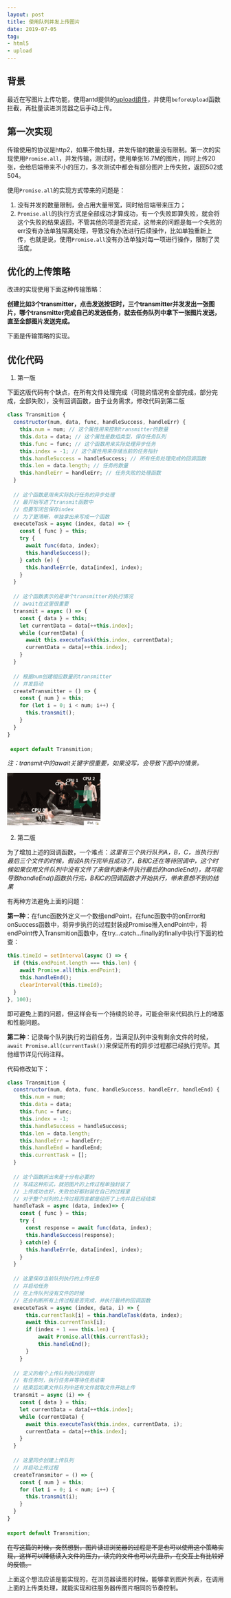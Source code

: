 ```yaml
---
layout: post
title: 使用队列并发上传图片
date: 2019-07-05
tag: 
- html5
- upload
---
```


## 背景

最近在写图片上传功能，使用antd提供的[upload组件](https://ant.design/components/upload-cn/)，并使用`beforeUpload`函数拦截，再批量读进浏览器之后手动上传。


## 第一次实现
传输使用的协议是http2，如果不做处理，并发传输的数量没有限制。第一次的实现使用`Promise.all`，并发传输，测试时，使用单张16.7M的图片，同时上传20张，会给后端带来不小的压力，多次测试中都会有部分图片上传失败，返回502或504。

使用`Promise.all`的实现方式带来的问题是：

1. 没有并发的数量限制，会占用大量带宽，同时给后端带来压力；
2. `Promise.all`的执行方式是全部成功才算成功，有一个失败即算失败，就会将这个失败的结果返回，不管其他的项是否完成，这带来的问题是每一个失败的err没有办法单独隔离处理，导致没有办法进行后续操作，比如单独重新上传，也就是说，使用`Promise.all`没有办法单独对每一项进行操作，限制了灵活度。


## 优化的上传策略

改进的实现使用下面这种传输策略：

**创建比如3个transmitter，点击发送按钮时，三个transmitter并发发出一张图片，哪个transmitter完成自己的发送任务，就去任务队列中拿下一张图片发送，直至全部图片发送完成。**

下面是传输策略的实现。

<!-- more -->


## 优化代码

1. 第一版

下面这版代码有个缺点，在所有文件处理完成（可能的情况有全部完成，部分完成，全部失败），没有回调函数，由于业务需求，修改代码到第二版



```js
class Transmition {
  constructor(num, data, func, handleSuccess, handleErr) {
    this.num = num; // 这个属性用来控制transmitter的数量
    this.data = data; // 这个属性是数组类型，保存任务队列
    this.func = func; // 这个函数用来实际处理异步任务
    this.index = -1; // 这个属性用来存储当前的任务指针
    this.handleSuccess = handleSuccess; // 所有任务处理完成的回调函数
    this.len = data.length; // 任务的数量
    this.handleErr = handleErr; // 任务失败的处理函数
  }

  // 这个函数是用来实际执行任务的异步处理
  // 最开始写进了transmit函数中
  // 但要写闭包保存index
  // 为了更清晰，单独拿出来写成一个函数
  executeTask = async (index, data) => {
    const { func } = this;
    try {
      await func(data, index);
      this.handleSuccess();
    } catch (e) {
      this.handleErr(e, data[index], index);
    }
  }

  // 这个函数表示的是单个transmitter的执行情况
  // await在这里很重要
  transmit = async () => {
    const { data } = this;
    let currentData = data[++this.index];
    while (currentData) {
      await this.executeTask(this.index, currentData);
      currentData = data[++this.index];
    }
  }

  // 根据num创建相应数量的transmitter
  // 并发启动
  createTransmitter = () => {
    const { num } = this;
    for (let i = 0; i < num; i++) {
      this.transmit();
    }
  }
}

 export default Transmition;

```

*注：transmit中的await关键字很重要，如果没写，会导致下图中的情景。*

![多核](/images/js/multipleCore.jpeg)

2. 第二版

为了增加上述的回调函数，一个难点：*这里有三个执行队列A，B，C，当执行到最后三个文件的时候，假设A执行完毕且成功了，B和C还在等待回调中，这个时候如果仅用文件队列中没有文件了来做判断条件执行最后的handleEnd()，就可能导致handleEnd()函数执行完，B和C的回调函数才开始执行，带来意想不到的结果*

有两种方法避免上面的问题：

**第一种**：在func函数外定义一个数组endPoint，在func函数中的onError和onSuccess函数中，将异步执行的过程封装成Promise推入endPoint中，将endPoint传入Transmition函数中，在try...catch...finally的finally中执行下面的检查：

```js
this.timeId = setInterval(async () => {
  if (this.endPoint.length === this.len) {
    await Promise.all(this.endPoint);
    this.handleEnd();
    clearInterval(this.timeId);
  }
}, 100);

```
即可避免上面的问题，但这样会有一个持续的轮寻，可能会带来代码执行上的堵塞和性能问题。

**第二种**：记录每个队列执行的当前任务，当满足队列中没有剩余文件的时候，`await Promise.all(currentTask())`来保证所有的异步过程都已经执行完毕。其他细节详见代码注释。

代码修改如下：

```js
class Transmition {
  constructor(num, data, func, handleSuccess, handleErr, handleEnd) {
    this.num = num;
    this.data = data;
    this.func = func;
    this.index = -1;
    this.handleSuccess = handleSuccess;
    this.len = data.length;
    this.handleErr = handleErr;
    this.handleEnd = handleEnd;
    this.currentTask = [];
  }

  // 这个函数拆出来是十分有必要的
  // 写成这种形式，就把图片的上传过程单独封装了
  // 上传成功也好，失败也好都封装在自己的过程里
  // 对于整个对列的上传过程而言都是经历了上传并且已经结束
  handleTask = async (data, index)=> {
    const { func } = this;
    try {
      const response = await func(data, index);
      this.handleSuccess(response);
    } catch(e) {
      this.handleErr(e, data[index], index);
    }
  }

  // 这里保存当前队列执行的上传任务
  // 并启动任务
  // 在上传队列没有文件的时候
  // 还会判断所有上传过程是否完成，并执行最终的回调函数
  executeTask = async (index, data, i) => {
      this.currentTask[i] = this.handleTask(data, index);
      await this.currentTask[i];
      if (index + 1 === this.len) {
          await Promise.all(this.currentTask);
          this.handleEnd();
      }
    }

  // 定义的每个上传队列执行的规则
  // 有任务时，执行任务并等待任务结束
  // 结束后如果文件队列中还有文件就取文件开始上传
  transmit = async (i) => {
    const { data } = this;
    let currentData = data[++this.index];
    while (currentData) {
      await this.executeTask(this.index, currentData, i);
      currentData = data[++this.index];
    }
  }

  // 这里同步创建上传队列
  // 并启动上传过程
  createTransmitor = () => {
    const { num } = this;
    for (let i = 0; i < num; i++) {
      this.transmit(i);
    }
  }
}

export default Transmition;

```

~~在写这篇的时候，突然想到，图片读进浏览器的过程是不是也可以使用这个策略实现，这样可以降低读入文件的压力，读完的文件也可以先显示，在交互上有比较好的反馈。~~

上面这个想法应该是能实现的，在浏览器读图的时候，能够拿到图片列表，在调用上面的上传类处理，就能实现和往服务器传图片相同的节奏控制。